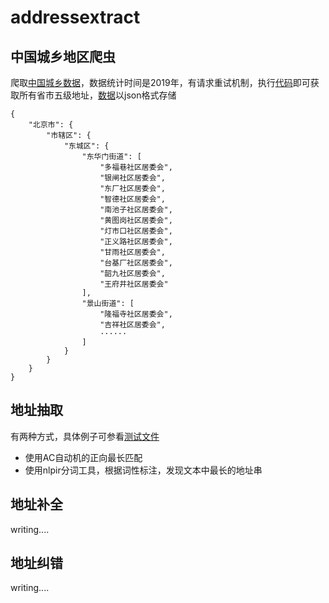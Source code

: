 <!--
 * @Descripttion: 
 * @Author: cjh (492795090@qq.com)
 * @Date: 2020-09-04 15:41:48
-->
# addressextract

## 中国城乡地区爬虫

爬取[中国城乡数据](http://www.stats.gov.cn/tjsj/tjbz/tjyqhdmhcxhfdm/2019/index.html)，数据统计时间是2019年，有请求重试机制，执行[代码](./crawl_region/region_spider.py)即可获取所有省市五级地址，[数据](./crawl_region/data/address.json)以json格式存储
```
{
    "北京市": {
        "市辖区": {
            "东城区": {
                "东华门街道": [
                    "多福巷社区居委会",
                    "银闸社区居委会",
                    "东厂社区居委会",
                    "智德社区居委会",
                    "南池子社区居委会",
                    "黄图岗社区居委会",
                    "灯市口社区居委会",
                    "正义路社区居委会",
                    "甘雨社区居委会",
                    "台基厂社区居委会",
                    "韶九社区居委会",
                    "王府井社区居委会"
                ],
                "景山街道": [
                    "隆福寺社区居委会",
                    "吉祥社区居委会",
                    ······
                ]
            }
        }
    }
}
```

## 地址抽取
有两种方式，具体例子可参看[测试文件](./tests/find_address_test.py)
- 使用AC自动机的正向最长匹配
- 使用nlpir分词工具，根据词性标注，发现文本中最长的地址串

## 地址补全
writing....

## 地址纠错
writing....
